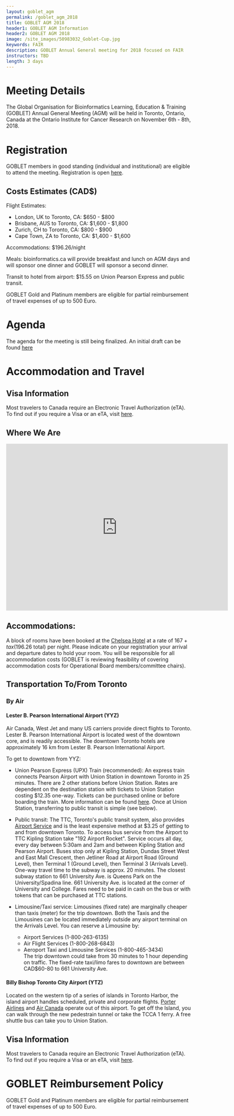 ```yaml
---
layout: goblet_agm
permalink: /goblet_agm_2018
title: GOBLET AGM 2018
header1: GOBLET AGM Information
header2: GOBLET AGM 2018
image: /site_images/50983032_Goblet-Cup.jpg
keywords: FAIR
description: GOBLET Annual General meeting for 2018 focused on FAIR
instructors: TBD
length: 3 days
---
```

# Meeting Details <a id="Details"></a>

The Global Organisation for Bioinformatics Learning, Education & Training (GOBLET) Annual General Meeting (AGM) will be held in Toronto, Ontario, Canada at the Ontario Institute for Cancer Research on November 6th - 8th, 2018.  

# Registration <a id="Registration"></a>

GOBLET members in good standing (individual and institutional) are eligible to attend the meeting. Registration is open [here](https://goo.gl/forms/hzWYi36U3DALG6ji2).

## Costs Estimates (CAD$)

Flight Estimates:  

* London, UK to Toronto, CA: $650 - $800  
* Brisbane, AUS to Toronto, CA: $1,600 - $1,800  
* Zurich, CH to Toronto, CA: $800 - $900  
* Cape Town, ZA to Toronto, CA: $1,400 - $1,600  

Accommodations: $196.26/night  

Meals: bioinformatics.ca will provide breakfast and lunch on AGM days and will sponsor one dinner and GOBLET will sponsor a second dinner. 

Transit to hotel from airport: $15.55 on Union Pearson Express and public transit.  

GOBLET Gold and Platinum members are eligible for partial reimbursement of travel expenses of up to 500 Euro.

# Agenda <a id="Agenda"></a>

The agenda for the meeting is still being finalized. An initial draft can be found [here](https://docs.google.com/document/d/1gjrF0WafVMdqECSDvP_ozxEYPM7IH278jS4Z1dJPNzE/edit?usp=sharing)

# Accommodation and Travel <a id="Logistics"></a>

## Visa Information

Most travelers to Canada require an Electronic Travel Authorization (eTA). To find out if you require a Visa or an eTA, visit [here](https://www.canada.ca/en/immigration-refugees-citizenship/services/visit-canada/entry-requirements-country.html).

## Where We Are

<iframe width="600" height="450" frameborder="0" style="border:0"
src="https://www.google.com/maps/embed/v1/place?q=place_id:ChIJMSoe2Lc0K4gRmSmTP3QCkhY&key=AIzaSyAY3MSfX-l_zVGMaSrEcq7w2wLJd4gVF5U" allowfullscreen></iframe>

## Accommodations:

A block of rooms have been booked at the [Chelsea Hotel](http://www.chelseatoronto.com/en/) at a rate of $167+tax ($196.26 total) per night. Please indicate on your registration your arrival and departure dates to hold your room. You will be responsible for all accommodation costs (GOBLET is reviewing feasibility of covering accommodation costs for Operational Board members/committee chairs). 

## Transportation To/From Toronto  

### By Air 

#### Lester B. Pearson International Airport (YYZ)  

Air Canada, West Jet and many US carriers provide direct flights to Toronto. Lester B. Pearson International Airport is located west of the downtown core, and is readily accessible. The downtown Toronto hotels are approximately 16 km from Lester B. Pearson International Airport.

To get to downtown from YYZ:

* Union Pearson Express (UPX) Train (recommended): An express train connects Pearson Airport with Union Station in downtown Toronto in 25 minutes. There are 2 other stations before Union Station. Rates are dependent on the destination station with tickets to Union Station costing $12.35 one-way. Tickets can be purchased online or before boarding the train. More information can be found [here](http://www.upexpress.com). Once at Union Station, transferring to public transit is simple (see below).

* Public transit: The TTC, Toronto's public transit system, also provides [Airport Service](http://www3.ttc.ca/Riding_the_TTC/Airport_service.jsp) and is the least expensive method at $3.25 of getting to and from downtown Toronto. To access bus service from the Airport to TTC Kipling Station take "192 Airport Rocket". Service occurs all day, every day between 5:30am and 2am and between Kipling Station and Pearson Airport. Buses stop only at Kipling Station, Dundas Street West and East Mall Crescent, then Jetliner Road at Airport Road (Ground Level), then Terminal 1 (Ground Level), then Terminal 3 (Arrivals Level). One-way travel time to the subway is approx. 20 minutes. The closest subway station to 661 University Ave. is Queens Park on the University/Spadina line. 661 University Ave. is located at the corner of University and College. Fares need to be paid in cash on the bus or with tokens that can be purchased at TTC stations.

* Limousine/Taxi service: Limousines (fixed rate) are marginally cheaper than taxis (meter) for the trip downtown. Both the Taxis and the Limousines can be located immediately outside any airport terminal on the Arrivals Level. You can reserve a Limousine by:
  * Airport Services (1-800-263-6135)  
  * Air Flight Services (1-800-268-6843)  
  * Aeroport Taxi and Limousine Services (1-800-465-3434)  
The trip downtown could take from 30 minutes to 1 hour depending on traffic. The fixed-rate taxi/limo fares to downtown are between CAD$60-80 to 661 University Ave.

####	Billy Bishop Toronto City Airport (YTZ)  

Located on the western tip of a series of islands in Toronto Harbor, the island airport handles scheduled, private and corporate flights. [Porter Airlines](https://www.flyporter.com/en-ca/) and [Air Canada](https://www.aircanada.com/ca/en/aco/home.html) operate out of this airport. To get off the Island, you can walk through the new pedestrain tunnel or take the TCCA 1 ferry. A free shuttle bus can take you to Union Station.

## Visa Information

Most travelers to Canada require an Electronic Travel Authorization (eTA). To find out if you require a Visa or an eTA, visit [here](https://www.canada.ca/en/immigration-refugees-citizenship/services/visit-canada/entry-requirements-country.html).

# GOBLET Reimbursement Policy

GOBLET Gold and Platinum members are eligible for partial reimbursement of travel expenses of up to 500 Euro.









